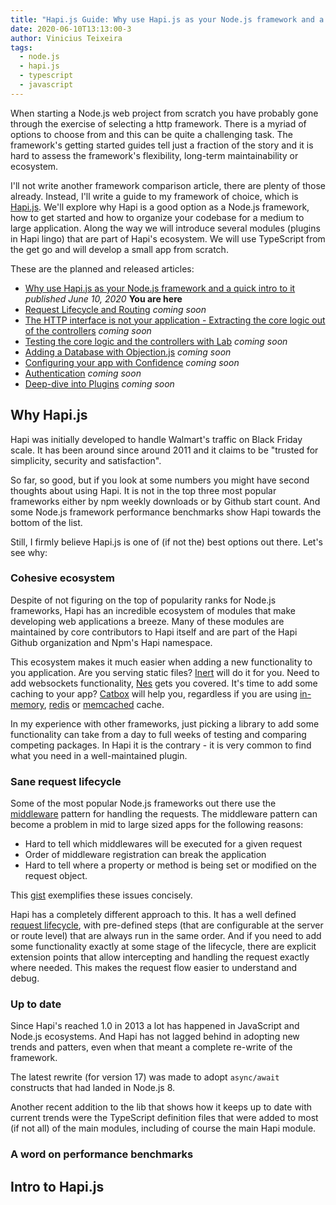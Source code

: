 ```yaml
---
title: "Hapi.js Guide: Why use Hapi.js as your Node.js framework and a quick intro to it"
date: 2020-06-10T13:13:00-3
author: Vinicius Teixeira
tags:
  - node.js
  - hapi.js
  - typescript
  - javascript
---
```


When starting a Node.js web project from scratch you have probably gone through the exercise of selecting a http framework. There is a myriad of options to choose from and this can be quite a challenging task. The framework's getting started guides tell just a fraction of the story and it is hard to assess the framework's flexibility, long-term maintainability or ecosystem.

I'll not write another framework comparison article, there are plenty of those already. Instead, I'll write a guide to my framework of choice, which is [Hapi.js](). We'll explore why Hapi is a good option as a Node.js framework, how to get started and how to organize your codebase for a medium to large application. Along the way we will introduce several modules (plugins in Hapi lingo) that are part of Hapi's ecosystem. We will use TypeScript from the get go and will develop a small app from scratch.

These are the planned and released articles:

- [Why use Hapi.js as your Node.js framework and a quick intro to it]() _published June 10, 2020_ **You are here**
- <ins>Request Lifecycle and Routing</ins> _coming soon_
- <ins>The HTTP interface is not your application - Extracting the core logic out of the controllers</ins> _coming soon_
- <ins>Testing the core logic and the controllers with Lab</ins> _coming soon_
- <ins>Adding a Database with Objection.js</ins> _coming soon_
- <ins>Configuring your app with Confidence</ins> _coming soon_
- <ins>Authentication</ins> _coming soon_
- <ins>Deep-dive into Plugins</ins> _coming soon_

## Why Hapi.js

Hapi was initially developed to handle Walmart's traffic on Black Friday scale. It has been around since around 2011 and it claims to be "trusted for simplicity, security and satisfaction".

So far, so good, but if you look at some numbers you might have second thoughts about using Hapi. It is not in the top three most popular frameworks either by npm weekly downloads or by Github start count. And some Node.js framework performance benchmarks show Hapi towards the bottom of the list.

Still, I firmly believe Hapi.js is one of (if not the) best options out there. Let's see why:

### Cohesive ecosystem

Despite of not figuring on the top of popularity ranks for Node.js frameworks, Hapi has an incredible ecosystem of modules that make developing web applications a breeze. Many of these modules are maintained by core contributors to Hapi itself and are part of the Hapi Github organization and Npm's Hapi namespace.

This ecosystem makes it much easier when adding a new functionality to you application. Are you serving static files? [Inert](https://github.com/hapijs/inert) will do it for you. Need to add websockets functionality, [Nes](https://github.com/hapijs/nes) gets you covered. It's time to add some caching to your app? [Catbox](https://github.com/hapijs/catbox) will help you, regardless if you are using [in-memory](https://github.com/hapijs/catbox-memory), [redis](https://github.com/hapijs/catbox-redis) or [memcached](https://github.com/hapijs/catbox-memcached) cache.

In my experience with other frameworks, just picking a library to add some functionality can take from a day to full weeks of testing and comparing competing packages. In Hapi it is the contrary - it is very common to find what you need in a well-maintained plugin.

### Sane request lifecycle

Some of the most popular Node.js frameworks out there use the [middleware](https://dzone.com/articles/understanding-middleware-pattern-in-expressjs) pattern for handling the requests. The middleware pattern can become a problem in mid to large sized apps for the following reasons:

- Hard to tell which middlewares will be executed for a given request
- Order of middleware registration can break the application
- Hard to tell where a property or method is being set or modified on the request object.

This [gist](https://gist.github.com/nfroidure/3c0a5858518663be186a1a64d160ee31) exemplifies these issues concisely.

Hapi has a completely different approach to this. It has a well defined [request lifecycle](https://hapi.dev/api/?v=19.1.1#request-lifecycle), with pre-defined steps (that are configurable at the server or route level) that are always run in the same order. And if you need to add some functionality exactly at some stage of the lifecycle, there are explicit extension points that allow intercepting and handling the request exactly where needed. This makes the request flow easier to understand and debug.

### Up to date

Since Hapi's reached 1.0 in 2013 a lot has happened in JavaScript and Node.js ecosystems. And Hapi has not lagged behind in adopting new trends and patters, even when that meant a complete re-write of the framework.

The latest rewrite (for version 17) was made to adopt `async/await` constructs that had landed in Node.js 8.

Another recent addition to the lib that shows how it keeps up to date with current trends were the TypeScript definition files that were added to most (if not all) of the main modules, including of course the main Hapi module.

### A word on performance benchmarks



## Intro to Hapi.js
